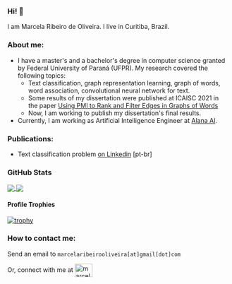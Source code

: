 ### Hi! 👋

I am Marcela Ribeiro de Oliveira. I live in Curitiba, Brazil.

### About me:

 - I have a master's and a bachelor's degree in computer science granted by Federal University of Paraná (UFPR). My research covered the following topics:
   - Text classification, graph representation learning,  graph of words, word association, convolutional neural network for text.
   - Some results of my dissertation were published at ICAISC 2021 in the paper [Using PMI to Rank and Filter Edges in Graphs of Words](https://link.springer.com/chapter/10.1007/978-3-030-87897-9_9)
   - Now, I am working to publish my dissertation's final results.
 - Currently, I am working as Artificial Intelligence Engineer at [Alana AI](https://alana.ai/).

### Publications:
- Text classification problem [on Linkedin](https://www.linkedin.com/pulse/mulheresquemeinspiram-marcela-ribeiro-de-oliveira-vanessa-jatwa/?trackingId=A0b6OJYsQke%2BG16A6047sg%3D%3D) [pt-br]


### GitHub Stats
<a href="https://github.com/mro15">
  <img align="center" src="https://github-readme-stats.vercel.app/api?username=mro15&show_icons=true&theme=tokyonight&count_private=true" />
</a>
<a href="https://github.com/mro15?tab=repositories">
  <img align="center" src="https://github-readme-stats.vercel.app/api/top-langs/?username=mro15&show_icons=true&theme=tokyonight&layout=compact&count_private=true" />
</a>

#### Profile Trophies

[![trophy](https://github-profile-trophy.vercel.app/?username=mro15&theme=dark_dimmed&column=3&margin-w=15&margin-h=15)](https://github.com/ryo-ma/github-profile-trophy)

### How to contact me:


Send an email to `marcelaribeirooliveira[at]gmail[dot]com`
<p align="left">Or, connect with me at
<a href="https://www.linkedin.com/in/marcelaribeirodeoliveira/" target="blank"><img align="center" src="https://cdn.jsdelivr.net/npm/simple-icons@3.0.1/icons/linkedin.svg" alt="marcelaribeirodeoliveira" height="30" width="40" /></a>
</p>
